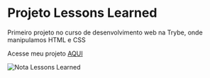 # Projeto Lessons Learned

Primeiro projeto no curso de desenvolvimento web na Trybe, onde manipulamos HTML e CSS

Acesse meu projeto <a href="https://biancabera.github.io/Trybe-Projeto-Lessons-Learned/">AQUI</a>

![Nota Lessons Learned](https://user-images.githubusercontent.com/101866542/172691506-9cbd5ace-0936-49ac-9c22-4d6593de69f1.png)
